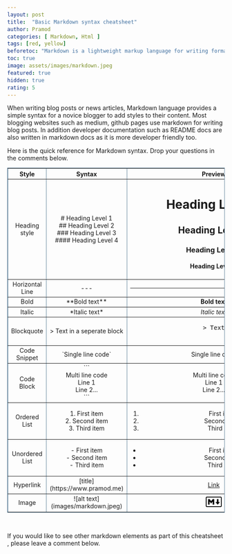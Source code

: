 ```yaml
---
layout: post 
title:  "Basic Markdown syntax cheatsheet"
author: Pramod 
categories: [ Markdown, Html ]
tags: [red, yellow] 
beforetoc: "Markdown is a lightweight markup language for writing formatted elements with plain text"
toc: true
image: assets/images/markdown.jpeg
featured: true 
hidden: true 
rating: 5
---
```


When writing blog posts or news articles, Markdown language provides a simple syntax for a novice blogger to add styles
to their content. Most blogging websites such as medium, github pages use markdown for writing blog posts. In addition 
developer documentation such as README docs are also written in markdown docs as it is more developer friendly too. 

Here is the quick reference for Markdown syntax. Drop your questions in the comments below.

<table style="width:100%; border-collapse:collapse; border:1px solid #69899F; text-align:center" border="1">
    <tr>
        <th>Style</th>
        <th>Syntax</th>
        <th>Preview</th>
    </tr>
    <tr>
        <td>Heading style</td>
        <td>
            # Heading Level 1 <br>
            ## Heading Level 2<br>
            ### Heading Level 3<br>
            #### Heading Level 4<br>
        </td>
        <td>
            <h1>Heading Level 1</h1>
            <h2>Heading Level 2</h2>
            <h3>Heading Level 3</h3>
            <h4>Heading Level 4</h4>
        </td>
    </tr>
    <tr>
        <td>
            Horizontal Line
        </td>
        <td>
            ---    
        </td>
        <td>
            <b><hr width="80%" color="black"></b>    
        </td>
    </tr>
    <tr>
        <td>
            Bold
        </td>
        <td>
            **Bold text**    
        </td>
        <td>
            <b>Bold text</b>    
        </td>
    </tr>
    <tr>
        <td>
            Italic
        </td>
        <td>
            *Italic text*    
        </td>
        <td>
            <i>Italic text</i>    
        </td>
    </tr>
    <tr>
        <td>
            Blockquote
        </td>
        <td>
            > Text in a seperate block
        </td>
        <td>
            <center>
                <pre width="50%">
                    > Text in a seperate block
                </pre>
            </center>
        </td>
    </tr>
    <tr>
        <td>
            Code Snippet
        </td>
        <td>
                `Single line code`
        </td>
        <td>
                <span class="code-block-singleline">Single line code</span>
        </td>
    </tr>
    <tr>
        <td>
            Code Block
        </td>
        <td>
            ```<br>
                Multi line code <br>
                Line 1<br>
                Line 2...<br>
            ```
        </td>
        <td>
            <center>
                <div class="code-block-multiline">
                    Multi line code <br>
                        Line 1<br>
                    Line 2...<br>
                </div>
            </center>
        </td>
    </tr>
    <tr>
        <td>
            Ordered List
        </td>
        <td>
            1. First item<br>
            2. Second item<br>
            3. Third item<br>
        </td>
        <td>
            <div>
                <ol>
                    <li style="padding-left:1em">First item</li>
                    <li style="padding-left:1em">Second item</li>
                    <li style="padding-left:1em">Third item</li>
                </ol>
            </div>
        </td>
    </tr>
    <tr>
        <td>
            Unordered List
        </td>
        <td>
            - First item<br>
            - Second item<br>
            - Third item   <br>
        </td>
        <td>
           <ul>
                <li style="padding-left:1em">First item</li>
                <li style="padding-left:1em">Second item</li>
                <li style="padding-left:1em">Third item</li>
            </ul>
        </td>
    </tr>
    <tr>
        <td>
            Hyperlink
        </td>
        <td>
            [title](https://www.pramod.me)   
        </td>
        <td>
            <a href="https://www.pramod.me">Link</a>   
        </td>
    </tr>
    <tr>
        <td>
            Image
        </td>
        <td>
            ![alt text](images/markdown.jpeg)   
        </td>
        <td>
            <div style="margin:5px">
                <img alt="markdown.jpeg"  src="../assets/images/markdown.jpeg" height="1%" width="10%"/>
            </div>
        </td>
    </tr>

</table>
<br>

If you would like to see other markdown elements as part of this cheatsheet , please leave a comment below. 


